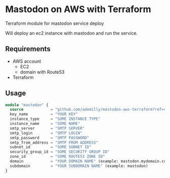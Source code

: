 # Mastodon on AWS with Terraform
Terraform module for mastodon service deploy

Will deploy an ec2 instance with mastodon and run the service.

## Requirements

- AWS account
    - EC2
    - domain with Route53
- Terraform

## Usage

```terraform
module "mastodon" {
  source            = "github.com/ademilly/mastodon-aws-terraform?ref=v1.0"
  key_name          = "YOUR KEY"
  instance_type     = "SOME INSTANCE TYPE"
  instance_name     = "SOME NAME"
  smtp_server       = "SMTP SERVER"
  smtp_login        = "SMTP LOGIN"
  smtp_password     = "SMTP PASSWORD"
  smtp_from_address = "SMTP FROM ADDRESS"
  subnet_id         = "SOME SUBNET ID"
  security_group_id = "SOME SECURITY GROUP ID"
  zone_id           = "SOME ROUTE53 ZONE ID"
  domain            = "YOUR DOMAIN NAME" (example: mastodon.mydomain.com)
  subdomain         = "YOUR SUBDOMAIN NAME" (example: mastodon)
}
```